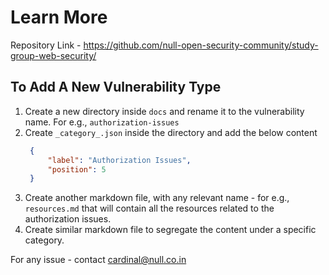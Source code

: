 # Learn More

Repository Link - https://github.com/null-open-security-community/study-group-web-security/

## To Add A New Vulnerability Type
1. Create a new directory inside `docs` and rename it to the vulnerability name.
   For e.g., `authorization-issues`
2. Create `_category_.json` inside the directory and add the below content
   ```json
    {
        "label": "Authorization Issues",
        "position": 5
    }
   ```
3. Create another markdown file, with any relevant name - for e.g., `resources.md` that will contain all the resources related to the authorization issues.
4. Create similar markdown file to segregate the content under a specific category.

For any issue - contact [cardinal@null.co.in](mailto:cardinal@null.co.in)